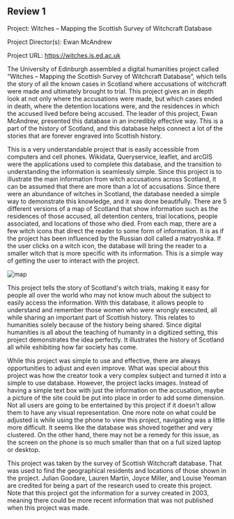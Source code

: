 ## Review 1
Project:
Witches – Mapping the Scottish Survey of Witchcraft Database

Project Director(s):
Ewan McAndrew

Project URL:
https://witches.is.ed.ac.uk

The University of Edinburgh assembled a digital humanities project called “Witches – Mapping the Scottish Survey of Witchcraft Database”, which tells the story of all the known cases in Scotland where accusations of witchcraft were made and ultimately brought to trial. This project gives an in depth look at not only where the accusations were made, but which cases ended in death, where the detention locations were, and the residences in which the accused lived before being accused. The leader of this project, Ewan McAndrew, presented this database in an incredibly effective way. This is a part of the history of Scotland, and this database helps connect a lot of the stories that are forever engraved into Scottish history. 

This is a very understandable project that is easily accessible from computers and cell phones. Wikidata, Queryservice, leaflet, and arcGIS were the applications used to complete this database, and the transition to understanding the information is seamlessly simple. Since this project is to illustrate the main information from witch accusations across Scotland, it can be assumed that there are more than a lot of accusations. Since there were an abundance of witches in Scotland, the database needed a simple way to demonstrate this knowledge, and it was done beautifully. There are 5 different versions of a map of Scotland that show information such as the residences of those accused, all detention centers, trial locations, people associated, and locations of those who died. From each map, there are a few witch icons that direct the reader to some form of information. It is as if the project has been influenced by the Russian doll called a matryoshka. If the user clicks on a witch icon, the database will bring the reader to a smaller witch that is more specific with its information. This is a simple way of getting the user to interact with the project.

![map](https://colinmcmunn.github.io/colins-blog-/images/photo1.png)

This project tells the story of Scotland's witch trials, making it easy for people all over the world who may not know much about the subject to easily access the information. With this database, it allows people to understand and remember those women who were wrongly executed, all while sharing an important part of Scottish history. This relates to humanities solely because of the history being shared. Since digital humanities is all about the teaching of humanity in a digitized setting, this project demonstrates the idea perfectly. It illustrates the history of Scotland all while exhibiting how far society has come. 

While this project was simple to use and effective, there are always opportunities to adjust and even improve. What was special about this project was how the creator took a very complex subject and turned it into a simple to use database. However, the project lacks images. Instead of having a simple text box with just the information on the accusation, maybe a picture of the site could be put into place in order to add some dimension. Not all users are going to be entertained by this project if it doesn't allow them to have any visual representation. One more note on what could be adjusted is while using the phone to view this project, navigating was a little more difficult. It seems like the database was shoved together and very clustered. On the other hand, there may not be a remedy for this issue, as the screen on the phone is so much smaller than that on a full sized laptop or desktop. 

This project was taken by the survey of Scottish Witchcraft database. That was used to find the geographical residents and locations of those shown in the project. Julian Goodare, Lauren Martin, Joyce Miller, and Louise Yeoman are credited for being a part of the research used to create this project. Note that this project got the information for a survey created in 2003, meaning there could be more recent information that was not published when this project was made. 
